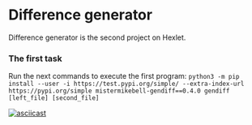# Difference generator

Difference generator is the second project on Hexlet.

### The first task
Run the next commands to execute the first program:
    ```
    python3 -m pip install --user -i https://test.pypi.org/simple/ --extra-index-url https://pypi.org/simple mistermikebell-gendiff==0.4.0
    gendiff [left_file] [second_file]
    ```
    
[![asciicast](https://asciinema.org/a/X0n95xX4LWnFGafnotHcQlHoF.svg)](https://asciinema.org/a/X0n95xX4LWnFGafnotHcQlHoF)

